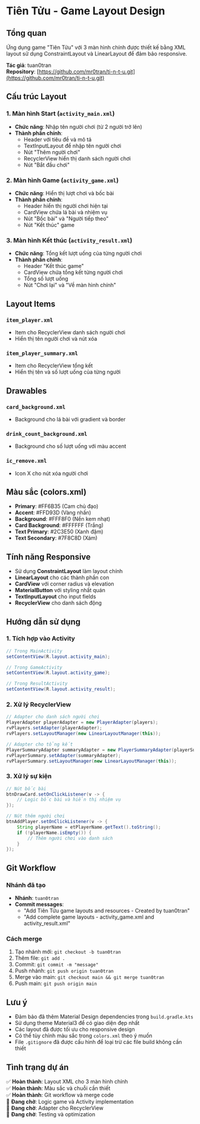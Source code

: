 # Tiên Tửu - Game Layout Design

## Tổng quan
Ứng dụng game "Tiên Tửu" với 3 màn hình chính được thiết kế bằng XML layout sử dụng ConstraintLayout và LinearLayout để đảm bảo responsive.

**Tác giả**: tuan0tran  
**Repository**: [https://github.com/mr0tran/ti-n-t-u.git](https://github.com/mr0tran/ti-n-t-u.git)

## Cấu trúc Layout

### 1. Màn hình Start (`activity_main.xml`)
- **Chức năng**: Nhập tên người chơi (từ 2 người trở lên)
- **Thành phần chính**:
  - Header với tiêu đề và mô tả
  - TextInputLayout để nhập tên người chơi
  - Nút "Thêm người chơi"
  - RecyclerView hiển thị danh sách người chơi
  - Nút "Bắt đầu chơi"

### 2. Màn hình Game (`activity_game.xml`)
- **Chức năng**: Hiển thị lượt chơi và bốc bài
- **Thành phần chính**:
  - Header hiển thị người chơi hiện tại
  - CardView chứa lá bài và nhiệm vụ
  - Nút "Bốc bài" và "Người tiếp theo"
  - Nút "Kết thúc" game

### 3. Màn hình Kết thúc (`activity_result.xml`)
- **Chức năng**: Tổng kết lượt uống của từng người chơi
- **Thành phần chính**:
  - Header "Kết thúc game"
  - CardView chứa tổng kết từng người chơi
  - Tổng số lượt uống
  - Nút "Chơi lại" và "Về màn hình chính"

## Layout Items

### `item_player.xml`
- Item cho RecyclerView danh sách người chơi
- Hiển thị tên người chơi và nút xóa

### `item_player_summary.xml`
- Item cho RecyclerView tổng kết
- Hiển thị tên và số lượt uống của từng người

## Drawables

### `card_background.xml`
- Background cho lá bài với gradient và border

### `drink_count_background.xml`
- Background cho số lượt uống với màu accent

### `ic_remove.xml`
- Icon X cho nút xóa người chơi

## Màu sắc (colors.xml)
- **Primary**: #FF6B35 (Cam chủ đạo)
- **Accent**: #FFD93D (Vàng nhấn)
- **Background**: #FFF8F0 (Nền kem nhạt)
- **Card Background**: #FFFFFF (Trắng)
- **Text Primary**: #2C3E50 (Xanh đậm)
- **Text Secondary**: #7F8C8D (Xám)

## Tính năng Responsive
- Sử dụng **ConstraintLayout** làm layout chính
- **LinearLayout** cho các thành phần con
- **CardView** với corner radius và elevation
- **MaterialButton** với styling nhất quán
- **TextInputLayout** cho input fields
- **RecyclerView** cho danh sách động

## Hướng dẫn sử dụng

### 1. Tích hợp vào Activity
```java
// Trong MainActivity
setContentView(R.layout.activity_main);

// Trong GameActivity  
setContentView(R.layout.activity_game);

// Trong ResultActivity
setContentView(R.layout.activity_result);
```

### 2. Xử lý RecyclerView
```java
// Adapter cho danh sách người chơi
PlayerAdapter playerAdapter = new PlayerAdapter(players);
rvPlayers.setAdapter(playerAdapter);
rvPlayers.setLayoutManager(new LinearLayoutManager(this));

// Adapter cho tổng kết
PlayerSummaryAdapter summaryAdapter = new PlayerSummaryAdapter(playerSummaries);
rvPlayerSummary.setAdapter(summaryAdapter);
rvPlayerSummary.setLayoutManager(new LinearLayoutManager(this));
```

### 3. Xử lý sự kiện
```java
// Nút bốc bài
btnDrawCard.setOnClickListener(v -> {
    // Logic bốc bài và hiển thị nhiệm vụ
});

// Nút thêm người chơi
btnAddPlayer.setOnClickListener(v -> {
    String playerName = etPlayerName.getText().toString();
    if (!playerName.isEmpty()) {
        // Thêm người chơi vào danh sách
    }
});
```

## Git Workflow

### Nhánh đã tạo
- **Nhánh**: `tuan0tran`
- **Commit messages**:
  - "Add Tiên Tửu game layouts and resources - Created by tuan0tran"
  - "Add complete game layouts - activity_game.xml and activity_result.xml"

### Cách merge
1. Tạo nhánh mới: `git checkout -b tuan0tran`
2. Thêm file: `git add .`
3. Commit: `git commit -m "message"`
4. Push nhánh: `git push origin tuan0tran`
5. Merge vào main: `git checkout main && git merge tuan0tran`
6. Push main: `git push origin main`

## Lưu ý
- Đảm bảo đã thêm Material Design dependencies trong `build.gradle.kts`
- Sử dụng theme Material3 để có giao diện đẹp nhất
- Các layout đã được tối ưu cho responsive design
- Có thể tùy chỉnh màu sắc trong `colors.xml` theo ý muốn
- File `.gitignore` đã được cấu hình để loại trừ các file build không cần thiết

## Tình trạng dự án
✅ **Hoàn thành**: Layout XML cho 3 màn hình chính  
✅ **Hoàn thành**: Màu sắc và chuỗi cần thiết  
✅ **Hoàn thành**: Git workflow và merge code  
🔄 **Đang chờ**: Logic game và Activity implementation  
🔄 **Đang chờ**: Adapter cho RecyclerView  
🔄 **Đang chờ**: Testing và optimization

